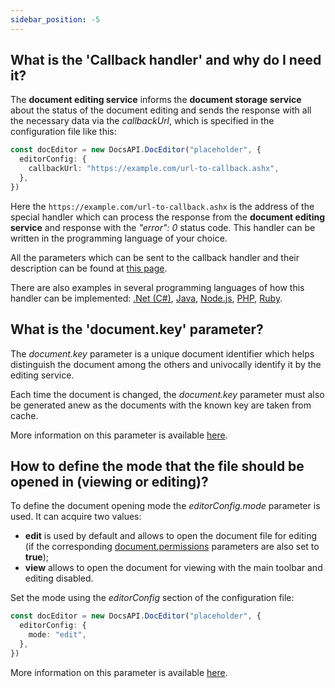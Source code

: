 ```yaml
---
sidebar_position: -5
---
```


## What is the 'Callback handler' and why do I need it?

The **document editing service** informs the **document storage service** about the status of the document editing and sends the response with all the necessary data via the *callbackUrl*, which is specified in the configuration file like this:

  ``` ts
  const docEditor = new DocsAPI.DocEditor("placeholder", {
    editorConfig: {
      callbackUrl: "https://example.com/url-to-callback.ashx",
    },
  })
  ```

Here the `https://example.com/url-to-callback.ashx` is the address of the special handler which can process the response from the **document editing service** and response with the *"error": 0* status code. This handler can be written in the programming language of your choice.

All the parameters which can be sent to the callback handler and their description can be found at [this page](../../usage-api/callback-handler.md).

There are also examples in several programming languages of how this handler can be implemented: [.Net (C#)](../../usage-api/callback-handler.md#net-c-document-save-example), [Java](../../usage-api/callback-handler.md#java-document-save-example), [Node.js](../../usage-api/callback-handler.md#nodejs-document-save-example), [PHP](../../usage-api/callback-handler.md#php-document-save-example), [Ruby](../../usage-api/callback-handler.md#ruby-document-save-example).

## What is the 'document.key' parameter?

The *document.key* parameter is a unique document identifier which helps distinguish the document among the others and univocally identify it by the editing service.

Each time the document is changed, the *document.key* parameter must also be generated anew as the documents with the known key are taken from cache.

More information on this parameter is available [here](../../usage-api/config/Document/Document.md#key).

## How to define the mode that the file should be opened in (viewing or editing)?

To define the document opening mode the *editorConfig.mode* parameter is used. It can acquire two values:

- **edit** is used by default and allows to open the document file for editing (if the corresponding [document.permissions](../../usage-api/config/Document/Permissions.md) parameters are also set to **true**);
- **view** allows to open the document for viewing with the main toolbar and editing disabled.

Set the mode using the *editorConfig* section of the configuration file:

  ``` ts
  const docEditor = new DocsAPI.DocEditor("placeholder", {
    editorConfig: {
      mode: "edit",
    },
  })
  ```

More information on this parameter is available [here](../../usage-api/config/editor/editor.md#mode).
